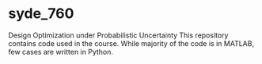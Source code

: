 # syde_760
Design Optimization under Probabilistic Uncertainty
This repository contains code used in the course.
While majority of the code is in MATLAB, few cases are written in Python.
